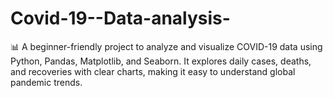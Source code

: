 # Covid-19--Data-analysis-
📊 A beginner-friendly project to analyze and visualize COVID-19 data using Python, Pandas, Matplotlib, and Seaborn. It explores daily cases, deaths, and recoveries with clear charts, making it easy to understand global pandemic trends.
